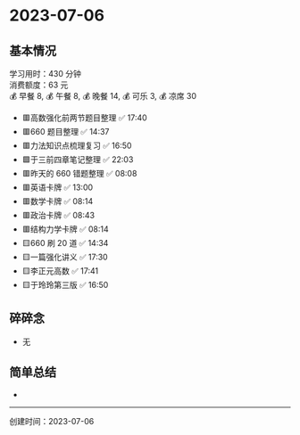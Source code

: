 # 2023-07-06

## 基本情况

学习用时：430 分钟  
消费额度：63 元  
💰 早餐 8, 💰 午餐 8, 💰 晚餐 14, 💰 可乐 3, 💰 凉席 30

-   🟥高数强化前两节题目整理 ✅ 17:40
-   🟥660 题目整理 ✅ 14:37
-   🟥力法知识点梳理复习 ✅ 16:50
-   🟩于三前四章笔记整理 ✅ 22:03
-   🟥昨天的 660 错题整理 ✅ 08:08
-   🟥英语卡牌 ✅ 13:00
-   🟥数学卡牌 ✅ 08:14
-   🟥政治卡牌 ✅ 08:43
-   🟥结构力学卡牌 ✅ 08:14
-   🟨660 刷 20 道 ✅ 14:34
-   🟨一篇强化讲义 ✅ 17:30
-   🟨李正元高数 ✅ 17:41
-   🟨于玲玲第三版 ✅ 16:50

## 碎碎念

- 无

## 简单总结

- 

---

创建时间：2023-07-06